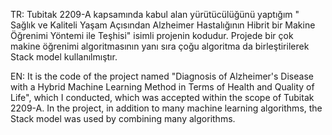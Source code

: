 TR:
Tubitak 2209-A kapsamında kabul alan yürütücülüğünü yaptığım " Sağlık ve Kaliteli Yaşam Açısından Alzheimer Hastalığının Hibrit bir Makine Öğrenimi Yöntemi ile Teşhisi" isimli projenin kodudur. Projede bir çok makine öğrenimi algoritmasının yanı sıra çoğu algoritma da birleştirilerek Stack model kullanılmıştır.

EN:
It is the code of the project named "Diagnosis of Alzheimer's Disease with a Hybrid Machine Learning Method in Terms of Health and Quality of Life", which I conducted, which was accepted within the scope of Tubitak 2209-A. In the project, in addition to many machine learning algorithms, the Stack model was used by combining many algorithms.
